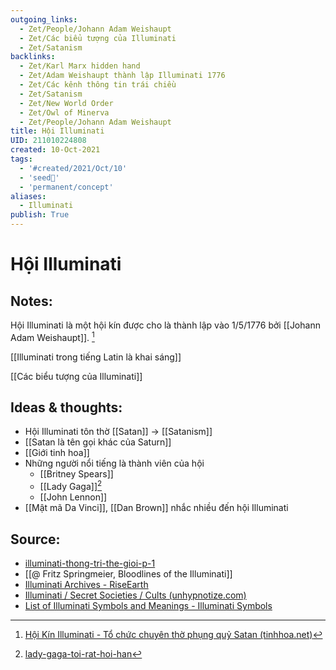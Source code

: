 ```yaml
---
outgoing_links:
  - Zet/People/Johann Adam Weishaupt
  - Zet/Các biểu tượng của Illuminati
  - Zet/Satanism
backlinks:
  - Zet/Karl Marx hidden hand
  - Zet/Adam Weishaupt thành lập Illuminati 1776
  - Zet/Các kênh thông tin trái chiều
  - Zet/Satanism
  - Zet/New World Order
  - Zet/Owl of Minerva
  - Zet/People/Johann Adam Weishaupt
title: Hội Illuminati
UID: 211010224808
created: 10-Oct-2021
tags:
  - '#created/2021/Oct/10'
  - 'seed🥜'
  - 'permanent/concept'
aliases:
  - Illuminati
publish: True
---
```

# Hội Illuminati

## Notes:
Hội Illuminati là một hội kín được cho là thành lập vào 1/5/1776 bởi [[Johann Adam Weishaupt]]. [^1]

[[Illuminati trong tiếng Latin là khai sáng]]

[[Các biểu tượng của Illuminati]]

## Ideas & thoughts:
- Hội Illuminati tôn thờ [[Satan]] -> [[Satanism]]
- [[Satan là tên gọi khác của Saturn]]
- [[Giới tinh hoa]]
- Những người nổi tiếng là thành viên của hội
	- [[Britney Spears]]
	- [[Lady Gaga]][^gaga]
	- [[John Lennon]]
- [[Mật mã Da Vinci]], [[Dan Brown]] nhắc nhiều đến hội Illuminati

## Source:
- [illuminati-thong-tri-the-gioi-p-1](https://tinhhoa.net/illuminati-thong-tri-the-gioi-p-1-nguon-goc-va-ban-chat.html)
- [[@ Fritz Springmeier, Bloodlines of the Illuminati]]
- [Illuminati Archives - RiseEarth](https://riseearth.org/illuminati)
- [Illuminati / Secret Societies / Cults (unhypnotize.com)](https://unhypnotize.com/illuminati-secret-societies-cults/)
- [List of Illuminati Symbols and Meanings - Illuminati Symbols](https://illuminatisymbols.info/)

[^gaga]:[lady-gaga-toi-rat-hoi-han](https://tinhhoa.net/lady-gaga-toi-rat-hoi-han-vi-da-ban-linh-hon-cho-the-luc-den-toi-illuminati.html)
[^1]: [Hội Kín Illuminati - Tổ chức chuyên thờ phụng quỷ Satan (tinhhoa.net)](https://tinhhoa.net/illuminati-hoi-kin-tho-phung-quy-satan.html)